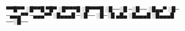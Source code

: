 

<!--
Hi there 👋
**trizzilla/trizzilla** is a ✨ _special_ ✨ repository because its `README.md` (this file) appears on your GitHub profile.

Here are some ideas to get you started:

- 🔭 I’m currently working on ...
- 🌱 I’m currently learning ...
- 👯 I’m looking to collaborate on ...
- 🤔 I’m looking for help with ...
- 💬 Ask me about ...
- 📫 How to reach me: ...
- 😄 Pronouns: ...
- ⚡ Fun fact: ...
-->
▀▀█▀▀ ░█▀▀█ ▀█▀ ░█▀▀▀█ ░█▀▀▀█ ░█──░█ 
─░█── ░█▄▄▀ ░█─ ─▄▄▄▀▀ ─▄▄▄▀▀ ░█▄▄▄█ 
─░█── ░█─░█ ▄█▄ ░█▄▄▄█ ░█▄▄▄█ ──░█──
